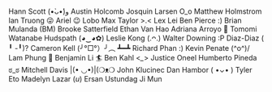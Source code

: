 Hann Scott (•̀ᴗ•́)و
Austin Holcomb
Josquin Larsen O_o
Matthew Holmstrom
Ian Truong 😜
Ariel 😉 Lobo
Max Taylor >.<
Lex Lei
Ben Pierce :)
Brian Mulanda (BM)
Brooke Satterfield
Ethan Van Hao
Adriana Arroyo 🌴
Tomomi Watanabe Hudspath (◕‿◕✿)
Leslie Kong (.ᴖ.)
Walter Downing :P
Diaz-Diaz ( ╹ -╹)?
Cameron Kell (╯°□°）╯︵ ┻━┻
Richard Phan :)
Kevin Penate \(^o^)/
Lam Phung 🍭 
Benjamin Li 🏄 
Ben Kahl <*_*>
Justice Oneel
Humberto Pineda ಠ_ಠ
Mitchell Davis |(• ◡•)|(❍ᴥ❍
John Klucinec
Dan Hambor ( •⌄• )
Tyler Eto
Madelyn Lazar (*u*)
Ersan Ustundag
Ji Mun
